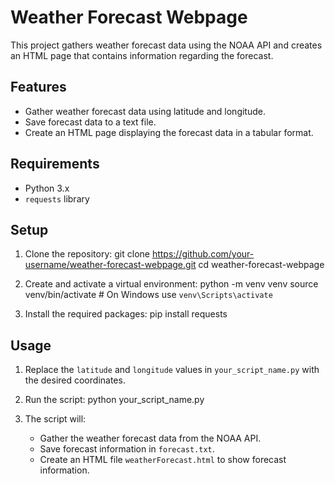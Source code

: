 # Weather Forecast Webpage

This project gathers weather forecast data using the NOAA API and creates an HTML page that contains information regarding the forecast.

## Features
- Gather weather forecast data using latitude and longitude.
- Save forecast data to a text file.
- Create an HTML page displaying the forecast data in a tabular format.

## Requirements
- Python 3.x
- `requests` library

## Setup

1. Clone the repository:
    git clone https://github.com/your-username/weather-forecast-webpage.git
    cd weather-forecast-webpage


3. Create and activate a virtual environment:
    python -m venv venv
    source venv/bin/activate  # On Windows use `venv\Scripts\activate`

4. Install the required packages:
    pip install requests

## Usage

1. Replace the `latitude` and `longitude` values in `your_script_name.py` with the desired coordinates.

2. Run the script:
    python your_script_name.py


3. The script will:
    - Gather the weather forecast data from the NOAA API.
    - Save forecast information in `forecast.txt`.
    - Create an HTML file `weatherForecast.html` to show forecast information.
